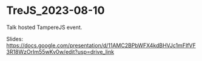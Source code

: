 # TreJS_2023-08-10

Talk hosted TampereJS event.

Slides: https://docs.google.com/presentation/d/11AMC2BPbWFX4kdBHVJc1mFIfVF3R18WzOrIm55wKv0w/edit?usp=drive_link
